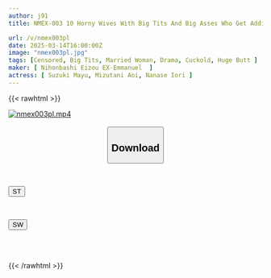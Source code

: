 ```yaml
---
author: j91
title: NMEX-003 10 Horny Wives With Big Tits And Big Asses Who Get Addicted To Cuckold Sex With Men With Huge Penises (2)

url: /v/nmex003pl
date: 2025-03-14T16:00:00Z
image: "nmex003pl.jpg"
tags: [Censored, Big Tits, Married Woman, Drama, Cuckold, Huge Butt	]
maker: [ Nihonbashi Eizou EX-Emmanuel  ]
actress: [ Suzuki Mayu, Mizutani Aoi, Nanase Iori ]
---
```



{{< rawhtml >}}

<div class="video" data-videoid="jV14z3lbVlUzX8g">
    <a href="javascript:;">
        <img src="/v/nmex003pl/nmex003pl.jpg" width="WIDTH" height="HEIGHT" alt="nmex003pl.mp4" loading="lazy">
    </a>
</div>

<script type="text/javascript" src="https://j91.asia/asset/on-demand-st.js"></script>

<br>
  <link rel="stylesheet" href="https://j91.asia/asset/bs5.css">
  
  <center>
  <button class="btn btn-primary" type="button" data-bs-toggle="collapse" data-bs-target=".multi-collapse" aria-expanded="false" aria-controls="multiCollapseExample1 multiCollapseExample2"><h2>Download</h2></button></center>
</p>
<div class="row">
  <div class="col">
    <div class="collapse multi-collapse" id="multiCollapseExample1">
      <div class="card card-body">
	      	      <br>
<div class="buttons">  
<p><a href="/v/nmex003pl/st.html" target="_blank"><button class="btn-hover color-3"><i class="fa fa-download"></i> ST</button></a></p></div>
    </div>
  </div>
</div>
  <div class="col">
    <div class="collapse multi-collapse" id="multiCollapseExample2">
      <div class="card card-body">
	      <br>
<div class="buttons">
<p><a href="/v/nmex003pl/sw.html" target="_blank"><button class="btn-hover color-2"><i class="fa fa-download"></i> SW</button></a></p></div>
<br><br>
      </div>
    </div>
  </div>
</div>

{{< /rawhtml >}}